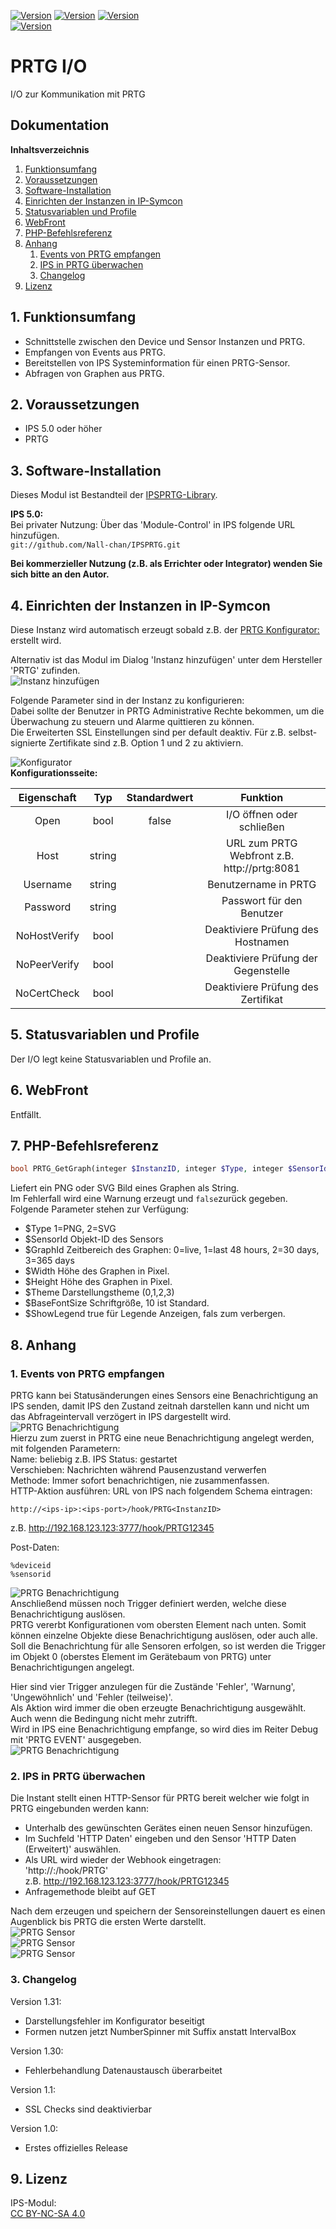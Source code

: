 [![Version](https://img.shields.io/badge/Symcon-PHPModul-red.svg)](https://www.symcon.de/service/dokumentation/entwicklerbereich/sdk-tools/sdk-php/)
[![Version](https://img.shields.io/badge/Modul%20Version-1.30-blue.svg)]()
[![Version](https://img.shields.io/badge/License-CC%20BY--NC--SA%204.0-green.svg)](https://creativecommons.org/licenses/by-nc-sa/4.0/)  
[![Version](https://img.shields.io/badge/Symcon%20Version-5.0%20%3E-green.svg)](https://www.symcon.de/forum/threads/37412-IP-Symcon-5-0-%28Testing%29)

# PRTG I/O
I/O zur Kommunikation mit PRTG  

## Dokumentation

**Inhaltsverzeichnis**

1. [Funktionsumfang](#1-funktionsumfang)  
2. [Voraussetzungen](#2-voraussetzungen)  
3. [Software-Installation](#3-software-installation) 
4. [Einrichten der Instanzen in IP-Symcon](#4-einrichten-der-instanzen-in-ip-symcon)
5. [Statusvariablen und Profile](#5-statusvariablen-und-profile)
6. [WebFront](#6-webfront)
7. [PHP-Befehlsreferenz](#7-php-befehlsreferenz) 
8. [Anhang](#8-anhang)  
    1. [Events von PRTG empfangen](#1-events-von-prtg-empfangen)  
    2. [IPS in PRTG überwachen](#2-ips-in-prtg--berwachen)  
    3. [Changelog](#3-changelog)  
9. [Lizenz](#9-lizenz)

## 1. Funktionsumfang

 - Schnittstelle zwischen den Device und Sensor Instanzen und PRTG.  
 - Empfangen von Events aus PRTG.  
 - Bereitstellen von IPS Systeminformation für einen PRTG-Sensor.  
 - Abfragen von Graphen aus PRTG.  

## 2. Voraussetzungen

 - IPS 5.0 oder höher  
 - PRTG

## 3. Software-Installation

 Dieses Modul ist Bestandteil der [IPSPRTG-Library](../).  

**IPS 5.0:**  
   Bei privater Nutzung: Über das 'Module-Control' in IPS folgende URL hinzufügen.  
    `git://github.com/Nall-chan/IPSPRTG.git`  

   **Bei kommerzieller Nutzung (z.B. als Errichter oder Integrator) wenden Sie sich bitte an den Autor.**  

## 4. Einrichten der Instanzen in IP-Symcon

Diese Instanz wird automatisch erzeugt sobald z.B. der [PRTG Konfigurator:](../PRTGConfigurator/) erstellt wird.  

Alternativ ist das Modul im Dialog 'Instanz hinzufügen' unter dem Hersteller 'PRTG' zufinden.  
![Instanz hinzufügen](imgs/add.png)  

Folgende Parameter sind in der Instanz zu konfigurieren:  
Dabei sollte der Benutzer in PRTG Administrative Rechte bekommen, um die Überwachung zu steuern und Alarme quittieren zu können.  
Die Erweiterten SSL Einstellungen sind per default deaktiv.  Für z.B. selbst-signierte Zertifikate sind z.B. Option 1 und 2 zu aktiviern.  

![Konfigurator](imgs/conf.png)  
**Konfigurationsseite:**  

| Eigenschaft         | Typ     | Standardwert | Funktion                                                               |
| :-----------------: | :-----: | :----------: | :--------------------------------------------------------------------: |
| Open                | bool    | false        | I/O öffnen oder schließen                                              |
| Host                | string  |              | URL zum PRTG Webfront z.B. http://prtg:8081                            |
| Username            | string  |              | Benutzername in PRTG                                                   |
| Password            | string  |              | Passwort für den Benutzer                                              |
| NoHostVerify        | bool    |              | Deaktiviere Prüfung des Hostnamen                                      |
| NoPeerVerify        | bool    |              | Deaktiviere Prüfung der Gegenstelle                                    |
| NoCertCheck         | bool    |              | Deaktiviere Prüfung des Zertifikat                                     |

## 5. Statusvariablen und Profile

Der I/O legt keine Statusvariablen und Profile an.  

## 6. WebFront

Entfällt.  

## 7. PHP-Befehlsreferenz

```php
bool PRTG_GetGraph(integer $InstanzID, integer $Type, integer $SensorId, integer $GraphId, integer $Width, integer $Height, integer $Theme, integer $BaseFontSize, bool $ShowLegend)
```
Liefert ein PNG oder SVG Bild eines Graphen als String.  
Im Fehlerfall wird eine Warnung erzeugt und `false`zurück gegeben.  
Folgende Parameter stehen zur Verfügung:  
 - $Type 1=PNG, 2=SVG  
 - $SensorId Objekt-ID des Sensors  
 - $GraphId Zeitbereich des Graphen: 0=live, 1=last 48 hours, 2=30 days, 3=365 days  
 - $Width Höhe des Graphen in Pixel.  
 - $Height Höhe des Graphen in Pixel.  
 - $Theme Darstellungstheme (0,1,2,3)  
 - $BaseFontSize Schriftgröße, 10 ist Standard.  
 - $ShowLegend true für Legende Anzeigen, fals zum verbergen.  

## 8. Anhang

### 1. Events von PRTG empfangen  

PRTG kann bei Statusänderungen eines Sensors eine Benachrichtigung an IPS senden, damit IPS den Zustand zeitnah darstellen kann und nicht um das Abfrageintervall verzögert in IPS dargestellt wird.  
![PRTG Benachrichtigung](imgs/prtg_event1.png)  
Hierzu zum zuerst in PRTG eine neue Benachrichtigung angelegt werden, mit folgenden Parametern:  
Name: beliebig  z.B. IPS
Status: gestartet  
Verschieben: Nachrichten während Pausenzustand verwerfen  
Methode: Immer sofort benachrichtigen, nie zusammenfassen.  
HTTP-Aktion ausführen: URL von IPS nach folgendem Schema eintragen:  
```
http://<ips-ip>:<ips-port>/hook/PRTG<InstanzID>
```
z.B. http://192.168.123.123:3777/hook/PRTG12345  

Post-Daten:  
```
%deviceid
%sensorid
```
![PRTG Benachrichtigung](imgs/prtg_event2.png)  
Anschließend müssen noch Trigger definiert werden, welche diese Benachrichtigung auslösen.  
PRTG vererbt Konfigurationen vom obersten Element nach unten. Somit können einzelne Objekte diese Benachrichtigung auslösen, oder auch alle.  
Soll die Benachrichtung für alle Sensoren erfolgen, so ist werden die Trigger im Objekt 0 (oberstes Element im Gerätebaum von PRTG) unter Benachrichtigungen angelegt.  

Hier sind vier Trigger anzulegen für die Zustände 'Fehler', 'Warnung', 'Ungewöhnlich' und 'Fehler (teilweise)'.  
Als Aktion wird immer die oben erzeugte Benachrichtigung ausgewählt. Auch wenn die Bedingung nicht mehr zutrifft.  
Wird in IPS eine Benachrichtigung empfange, so wird dies im Reiter Debug mit 'PRTG EVENT' ausgegeben.  
![PRTG Benachrichtigung](imgs/prtg_event3.png)  

### 2. IPS in PRTG überwachen  

Die Instant stellt einen HTTP-Sensor für PRTG bereit welcher wie folgt in PRTG eingebunden werden kann:  
- Unterhalb des gewünschten Gerätes einen neuen Sensor hinzufügen.  
- Im Suchfeld 'HTTP Daten' eingeben und den Sensor 'HTTP Daten (Erweitert)' auswählen.  
- Als URL wird wieder der Webhook eingetragen:  
   'http://<ips-ip>:<ips-port>/hook/PRTG<InstanzID>'  
   z.B. http://192.168.123.123:3777/hook/PRTG12345  
- Anfragemethode bleibt auf GET  

Nach dem erzeugen und speichern der Sensoreinstellungen dauert es einen Augenblick bis PRTG die ersten Werte darstellt.  
![PRTG Sensor](imgs/prtg_sensor1.png)  
![PRTG Sensor](imgs/prtg_sensor2.png)  
![PRTG Sensor](imgs/prtg_sensor3.png)  


### 3. Changelog  

Version 1.31:
 - Darstellungsfehler im Konfigurator beseitigt  
 - Formen nutzen jetzt NumberSpinner mit Suffix anstatt IntervalBox  

Version 1.30:  
 - Fehlerbehandlung Datenaustausch überarbeitet  

Version 1.1:  
 - SSL Checks sind deaktivierbar  

Version 1.0:  
 - Erstes offizielles Release  

## 9. Lizenz

  IPS-Modul:  
  [CC BY-NC-SA 4.0](https://creativecommons.org/licenses/by-nc-sa/4.0/)  

